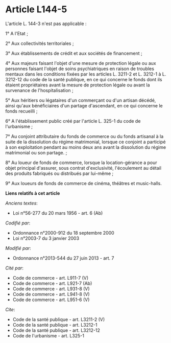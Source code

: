 # Article L144-5

L'article L. 144-3 n'est pas applicable : 

1° A l'Etat ; 

2° Aux collectivités territoriales ; 

3° Aux établissements de crédit et aux sociétés de financement ; 

4° Aux majeurs faisant l'objet d'une mesure de protection légale ou aux personnes faisant l'objet de soins psychiatriques en
raison de troubles mentaux dans les conditions fixées par les articles L. 3211-2 et L. 3212-1 à L. 3212-12 du code de la
santé publique, en ce qui concerne le fonds dont ils étaient propriétaires avant la mesure de protection légale ou avant la
survenance de l'hospitalisation ; 

5° Aux héritiers ou légataires d'un commerçant ou d'un artisan décédé, ainsi qu'aux bénéficiaires d'un partage d'ascendant,
en ce qui concerne le fonds recueilli ; 

6° A l'établissement public créé par l'article L. 325-1 du code de l'urbanisme ; 

7° Au conjoint attributaire du fonds de commerce ou du fonds artisanal à la suite de la dissolution du régime matrimonial,
lorsque ce conjoint a participé à son exploitation pendant au moins deux ans avant la dissolution du régime matrimonial ou
son partage. ; 

8° Au loueur de fonds de commerce, lorsque la location-gérance a pour objet principal d'assurer, sous contrat d'exclusivité,
l'écoulement au détail des produits fabriqués ou distribués par lui-même ; 

9° Aux loueurs de fonds de commerce de cinéma, théâtres et music-halls.

**Liens relatifs à cet article**

_Anciens textes_:

  - Loi n°56-277 du 20 mars 1956 - art. 6 (Ab)

_Codifié par_:

  - Ordonnance n°2000-912 du 18 septembre 2000
  - Loi n°2003-7 du 3 janvier 2003

_Modifié par_:

  - Ordonnance n°2013-544 du 27 juin 2013 - art. 7

_Cité par_:

  - Code de commerce - art. L911-7 (V)
  - Code de commerce - art. L921-7 (Ab)
  - Code de commerce - art. L931-8 (V)
  - Code de commerce - art. L941-8 (V)
  - Code de commerce - art. L951-6 (V)

_Cite_:

  - Code de la santé publique - art. L3211-2 (V)
  - Code de la santé publique - art. L3212-1
  - Code de la santé publique - art. L3212-12
  - Code de l'urbanisme - art. L325-1
